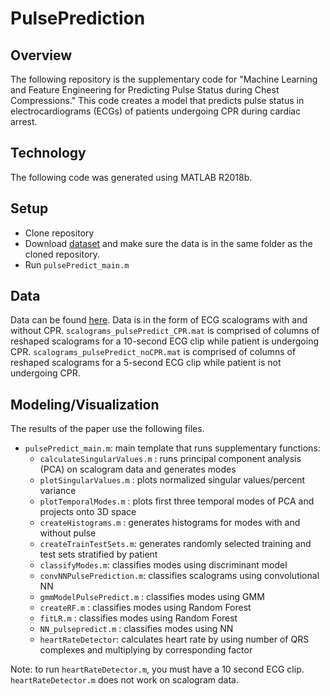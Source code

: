 # PulsePrediction
## Overview
The following repository is the supplementary code for "Machine Learning and Feature Engineering for Predicting Pulse Status during Chest Compressions." This code creates a model that predicts pulse status in electrocardiograms (ECGs) of patients undergoing CPR during cardiac arrest. 

## Technology
The following code was generated using MATLAB R2018b.

## Setup
- Clone repository
- Download [dataset](https://doi.org/10.5281/zenodo.3995071) and make sure the data is in the same folder as the cloned repository.
- Run `pulsePredict_main.m`

## Data
Data can be found [here](https://doi.org/10.5281/zenodo.3995071). Data is in the form of ECG scalograms with and without CPR. `scalograms_pulsePredict_CPR.mat` is comprised of columns of reshaped scalograms for a 10-second ECG clip while patient is undergoing CPR. `scalograms_pulsePredict_noCPR.mat` is comprised of columns of reshaped scalograms for a 5-second ECG clip while patient is not undergoing CPR.

## Modeling/Visualization
The results of the paper use the following files. 
- `pulsePredict_main.m`: main template that runs supplementary functions:
  - `calculateSingularValues.m` : runs principal component analysis (PCA) on scalogram data and generates modes
  - `plotSingularValues.m` : plots normalized singular values/percent variance
  - `plotTemporalModes.m` : plots first three temporal modes of PCA and projects onto 3D space
  - `createHistograms.m` : generates histograms for modes with and without pulse
  - `createTrainTestSets.m`: generates randomly selected training and test sets stratified by patient
  - `classifyModes.m`: classifies modes using discriminant model
  - `convNNPulsePrediction.m`: classifies scalograms using convolutional NN
  - `gmmModelPulsePredict.m` : classifies modes using GMM
  - `createRF.m` : classifies modes using Random Forest
  - `fitLR.m` : classifies modes using Random Forest
  - `NN_pulsepredict.m` : classifies modes using NN
  - `heartRateDetector`: calculates heart rate by using number of QRS complexes and multiplying by corresponding factor

Note: to run `heartRateDetector.m`, you must have a 10 second ECG clip. `heartRateDetector.m` does not work on scalogram data.
